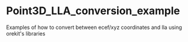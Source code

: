 # Point3D_LLA_conversion_example
Examples of how to convert between ecef/xyz coordinates and lla using orekit's libraries

